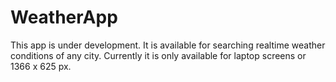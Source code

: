 # WeatherApp
This app is under development.
It is available for searching realtime weather conditions of any city.
Currently it is only available for laptop screens or 1366 x 625 px.
